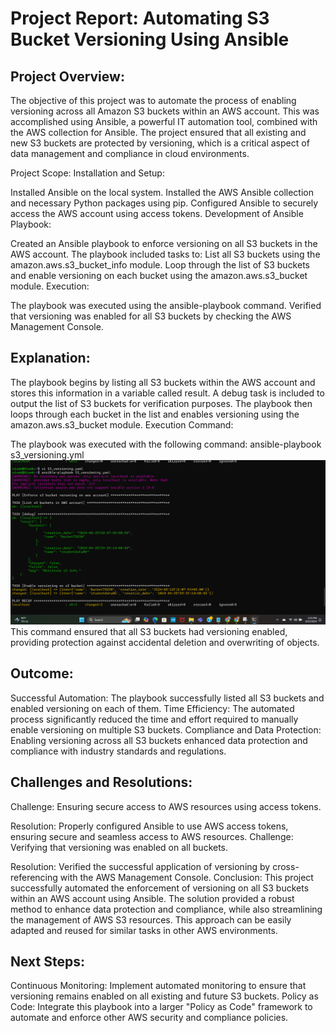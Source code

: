 # Project Report: Automating S3 Bucket Versioning Using Ansible
## Project Overview:
The objective of this project was to automate the process of enabling versioning across all Amazon S3 buckets within an AWS account. This was accomplished using Ansible, a powerful IT automation tool, combined with the AWS collection for Ansible. The project ensured that all existing and new S3 buckets are protected by versioning, which is a critical aspect of data management and compliance in cloud environments.

Project Scope:
Installation and Setup:

Installed Ansible on the local system.
Installed the AWS Ansible collection and necessary Python packages using pip.
Configured Ansible to securely access the AWS account using access tokens.
Development of Ansible Playbook:

Created an Ansible playbook to enforce versioning on all S3 buckets in the AWS account.
The playbook included tasks to:
List all S3 buckets using the amazon.aws.s3_bucket_info module.
Loop through the list of S3 buckets and enable versioning on each bucket using the amazon.aws.s3_bucket module.
Execution:

The playbook was executed using the ansible-playbook command.
Verified that versioning was enabled for all S3 buckets by checking the AWS Management Console.

## Explanation:

The playbook begins by listing all S3 buckets within the AWS account and stores this information in a variable called result.
A debug task is included to output the list of S3 buckets for verification purposes.
The playbook then loops through each bucket in the list and enables versioning using the amazon.aws.s3_bucket module.
Execution Command:

The playbook was executed with the following command:
ansible-playbook s3_versioning.yml
![Results](https://github.com/Vivekyadav00/Policy_as_Code_using_Ansible/blob/main/Result_Images/Screenshot%202024-08-25%20142548.png)
This command ensured that all S3 buckets had versioning enabled, providing protection against accidental deletion and overwriting of objects.

## Outcome:
Successful Automation: The playbook successfully listed all S3 buckets and enabled versioning on each of them.
Time Efficiency: The automated process significantly reduced the time and effort required to manually enable versioning on multiple S3 buckets.
Compliance and Data Protection: Enabling versioning across all S3 buckets enhanced data protection and compliance with industry standards and regulations.
## Challenges and Resolutions:
Challenge: Ensuring secure access to AWS resources using access tokens.

Resolution: Properly configured Ansible to use AWS access tokens, ensuring secure and seamless access to AWS resources.
Challenge: Verifying that versioning was enabled on all buckets.

Resolution: Verified the successful application of versioning by cross-referencing with the AWS Management Console.
Conclusion:
This project successfully automated the enforcement of versioning on all S3 buckets within an AWS account using Ansible. The solution provided a robust method to enhance data protection and compliance, while also streamlining the management of AWS S3 resources. This approach can be easily adapted and reused for similar tasks in other AWS environments.

## Next Steps:
Continuous Monitoring: Implement automated monitoring to ensure that versioning remains enabled on all existing and future S3 buckets.
Policy as Code: Integrate this playbook into a larger "Policy as Code" framework to automate and enforce other AWS security and compliance policies.
